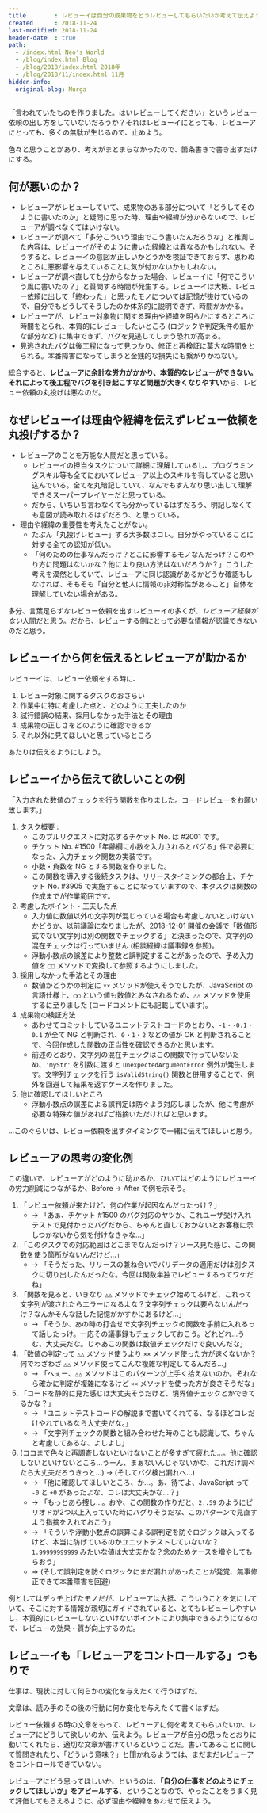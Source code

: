 ```yaml
---
title        : レビューイは自分の成果物をどうレビューしてもらいたいか考えて伝えよう
created      : 2018-11-24
last-modified: 2018-11-24
header-date  : true
path:
  - /index.html Neo's World
  - /blog/index.html Blog
  - /blog/2018/index.html 2018年
  - /blog/2018/11/index.html 11月
hidden-info:
  original-blog: Murga
---
```


「言われていたものを作りました。はいレビューしてください」というレビュー依頼の出し方をしていないだろうか？それはレビューイにとっても、レビューアにとっても、多くの無駄が生じるので、止めよう。

色々と思うことがあり、考えがまとまらなかったので、箇条書きで書き出すだけにする。

## 何が悪いのか？

- レビューアがレビューしていて、成果物のある部分について「どうしてそのように書いたのか」と疑問に思った時、理由や経緯が分からないので、レビューアが調べなくてはいけない。
- レビューアが調べて「多分こういう理由でこう書いたんだろうな」と推測した内容は、レビューイがそのように書いた経緯とは異なるかもしれない。そうすると、レビューイの意図が正しいかどうかを検証できておらず、思わぬところに悪影響を与えていることに気が付かないかもしれない。
- レビューアが調べ直しても分からなかった場合、レビューイに「何でこういう風に書いたの？」と質問する時間が発生する。レビューイは大概、レビュー依頼に出して「終わった」と思ったモノについては記憶が抜けているので、自分でもどうしてそうしたのか体系的に説明できず、時間がかかる。
- レビューアが、レビュー対象物に関する理由や経緯を明らかにするところに時間をとられ、本質的にレビューしたいところ (ロジックや判定条件の細かな部分など) に集中できず、バグを見逃してしまう恐れが高まる。
- 見逃されたバグは後工程になって見つかり、修正と再検証に莫大な時間をとられる。本番障害になってしまうと金銭的な損失にも繋がりかねない。

総合すると、**レビューアに余計な労力がかかり、本質的なレビューができない。それによって後工程でバグを引き起こすなど問題が大きくなりやすい**から、レビュー依頼の丸投げは悪なのだ。

## なぜレビューイは理由や経緯を伝えずレビュー依頼を丸投げするか？

- レビューアのことを万能な人間だと思っている。
  - レビューイの担当タスクについて詳細に理解しているし、プログラミングスキル等も全てにおいてレビューア以上のスキルを有していると思い込んでいる。全てを丸暗記していて、なんでもすんなり思い出して理解できるスーパープレイヤーだと思っている。
  - だから、いちいち言わなくても分かっているはずだろう、明記しなくても意図が読み取れるはずだろう、と思っている。
- 理由や経緯の重要性を考えたことがない。
  - たぶん「丸投げレビュー」する大多数はコレ。自分がやっていることに対する全ての認知が低い。
  - 「何のための仕事なんだっけ？どこに影響するモノなんだっけ？このやり方に問題はないかな？他により良い方法はないだろうか？」こうした考えを漠然としていて、レビューアに同じ認識があるかどうか確認もしなければ、そもそも「自分と他人に情報の非対称性があること」自体を理解していない場合がある。

多分、言葉足らずなレビュー依頼を出すレビューイの多くが、*レビューア経験がない*人間だと思う。だから、レビューする側にとって必要な情報が認識できないのだと思う。

## レビューイから何を伝えるとレビューアが助かるか

レビューイは、レビュー依頼をする時に、

1. レビュー対象に関するタスクのおさらい
2. 作業中に特に考慮した点と、どのように工夫したのか
3. 試行錯誤の結果、採用しなかった手法とその理由
4. 成果物の正しさをどのように確認できるか
5. それ以外に見てほしいと思っているところ

あたりは伝えるようにしよう。

## レビューイから伝えて欲しいことの例

「入力された数値のチェックを行う関数を作りました。コードレビューをお願い致します。」

1. タスク概要 :
    - このプルリクエストに対応するチケット No. は #2001 です。
    - チケット No. #1500「年齢欄に小数を入力されるとバグる」件で必要になった、入力チェック関数の実装です。
    - 小数・負数を NG とする関数を作りました。
    - この関数を導入する後続タスクは、リリースタイミングの都合上、チケット No. #3905 で実施することになっていますので、本タスクは関数の作成までが作業範囲です。
2. 考慮したポイント・工夫した点
    - 入力値に数値以外の文字列が混じっている場合も考慮しないといけないかどうか、以前議論になりましたが、2018-12-01 開催の会議で「数値形式でない文字列は別の関数でチェックする」と決まったので、文字列の混在チェックは行っていません (相談経緯は議事録を参照)。
    - 浮動小数点の誤差により整数と誤判定することがあったので、予め入力値を `□□` メソッドで変換して参照するようにしました。
3. 採用しなかった手法とその理由
    - 数値かどうかの判定に `××` メソッドが使えそうでしたが、JavaScript の言語仕様上、`◯◯` という値も数値とみなされるため、`△△` メソッドを使用するに至りました (コードコメントにも記載しています)。
4. 成果物の検証方法
    - あわせてコミットしているユニットテストコードのとおり、`-1`・`-0.1`・`0.1` が全て NG と判断され、`0`・`1`・`2` などの値が OK と判断されることで、今回作成した関数の正当性を確認できるかと思います。
    - 前述のとおり、文字列の混在チェックはこの関数で行っていないため、`'myStr'` を引数に渡すと `UnexpectedArgumentError` 例外が発生します。文字列チェックを行う `isValidString()` 関数と併用することで、例外を回避して結果を返すケースを作りました。
5. 他に確認してほしいところ
    - 浮動小数点の誤差による誤判定は防ぐよう対応しましたが、他に考慮が必要な特殊な値があればご指摘いただければと思います。

…このぐらいは、レビュー依頼を出すタイミングで一緒に伝えてほしいと思う。

## レビューアの思考の変化例

この違いで、レビューアがどのように助かるか、ひいてはどのようにレビューイの労力削減につながるか、Before → After で例を示そう。

1. 「レビュー依頼が来たけど、何の作業が起因なんだったっけ？」
    - → 「あぁ、チケット #1500 のバグ対応のヤツか、これユーザ受け入れテストで見付かったバグだから、ちゃんと直しておかないとお客様に示しつかないから気を付けなきゃな…」
2. 「このタスクでの対応範囲はどこまでなんだっけ？ソース見た感じ、この関数を使う箇所がないんだけど…」
    - → 「そうだった、リリースの兼ね合いでバリデータの適用だけは別タスクに切り出したんだったな。今回は関数単独でレビューするってワケだね」
3. 「関数を見ると、いきなり `△△` メソッドでチェック始めてるけど、これって文字列が渡されたらエラーになるよな？文字列チェックは要らないんだっけ？なんかそんな話した記憶がかすかにあるけど…」
    - → 「そうか、あの時の打合せで文字列チェックの関数を手前に入れるって話したっけ。一応その議事録もチェックしておこう。どれどれ…うむ、大丈夫だな。じゃあこの関数は数値チェックだけで良いんだな」
4. 「数値の判定って `△△` メソッド使うより `××` メソッド使った方が速くないか？何でわざわざ `△△` メソッド使ってこんな複雑な判定してるんだろ…」
    - → 「へぇー、`△△` メソッドはこのパターンが上手く拾えないのか。それなら確かに判定が複雑になるけど `××` メソッドを使った方が良さそうだな」
5. 「コードを静的に見た感じは大丈夫そうだけど、境界値チェックとかできてるかな？」
    - → 「ユニットテストコードの解説まで書いてくれてる、なるほどコレだけやれているなら大丈夫だな。」
    - → 「文字列チェックの関数と組み合わせた時のことも認識して、ちゃんと考慮してあるな、よしよし」
6. (ココまで色々と再調査しないといけないことが多すぎて疲れた…。他に確認しないといけないところ…うーん、まぁないんじゃないかな、これだけ調べたら大丈夫だろうきっと…) → (そしてバグ検出漏れへ…)
    - → 「他に確認してほしいところ、か…。あ、待てよ、JavaScript って `-0` と `+0` があったよな、コレは大丈夫かな…？」
    - → 「もっとあら捜し…。おや、この関数の作りだと、`2..59` のようにピリオドが2つ以上入っていた時にバグりそうだな、このパターンで見直すよう指摘を入れておこう」
    - → 「そういや浮動小数点の誤算による誤判定を防ぐロジックは入ってるけど、本当に防げているのかユニットテストしていないな？`1.99999999999` みたいな値は大丈夫かな？念のためケースを増やしてもらおう」
    - ⇒ (そして誤判定を防ぐロジックにまだ漏れがあったことが発覚、無事修正できて本番障害を回避)

例としてはデッチ上げたモノだが、レビューアは大抵、こういうことを気にしていて、そこに対する情報が親切にガイドされていると、とてもレビューしやすいし、本質的にレビューしないといけないポイントにより集中できるようになるので、レビューの効果・質が向上するのだ。

## レビューイも「レビューアをコントロールする」つもりで

仕事は、現状に対して何らかの変化を与えたくて行うはずだ。

文章は、読み手のその後の行動に何か変化を与えたくて書くはずだ。

レビュー依頼する時の文章をもって、レビューアに何を考えてもらいたいか、レビューアにどうして欲しいのか、伝えよう。レビューアが自分の思ったとおりに動いてくれたら、適切な文章が書けているということだ。書いてあることに関して質問されたり、「どういう意味？」と聞かれるようでは、まだまだレビューアをコントロールできていない。

レビューアにどう思ってほしいか、というのは、**「自分の仕事をどのようにチェックしてほしいか」をアピールする**、ということなので、やったことをうまく見て評価してもらえるように、必ず理由や経緯をあわせて伝えよう。
